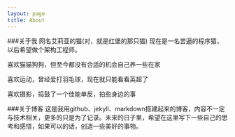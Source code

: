 ```yaml
---
layout: page
title: About
---
```



###关于我
网名艾莉亚的猫(对，就是红堡的那只猫)
现在是一名苦逼的程序猿，以后希望做个架构工程师。


喜欢猫猫狗狗，但至今都没有合适的机会自己养一些在家

喜欢运动，曾经爱打羽毛球，现在就只能看看英超了 

喜欢摄影，捣鼓了一个佳能单反，拍些身边的事


###关于博客
这是我用github、jekyll、markdown搭建起来的博客，内容不一定与技术相关，更多的只是为了记录。未来的日子里，希望在这里写下一些自己的思考和感悟，如果可以的话，创造一些美好的事物。

